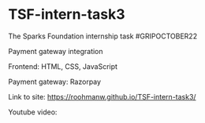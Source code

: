 # TSF-intern-task3 
 
The Sparks Foundation internship task #GRIPOCTOBER22

Payment gateway integration

Frontend: HTML, CSS, JavaScript

Payment gateway: Razorpay

Link to site: https://roohmanw.github.io/TSF-intern-task3/

Youtube video:
